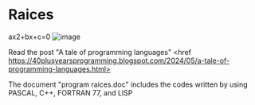 # Raices
ax2+bx+c=0
![image](https://github.com/juanjosearanda/Raices/assets/35632279/e5f95ddd-dbf0-48cc-bd1d-f7ef4d5ca9de)

Read the post "A tale of programming languages" <href https://40plusyearsprogramming.blogspot.com/2024/05/a-tale-of-programming-languages.html>
<P>
  The document "program raices.doc" includes the codes written by using PASCAL, C++, FORTRAN 77, and LISP
</P>
